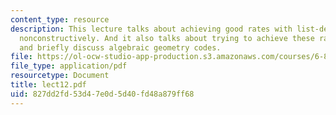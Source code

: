 ```yaml
---
content_type: resource
description: This lecture talks about achieving good rates with list-decodable codes
  nonconstructively. And it also talks about trying to achieve these rates constructively,
  and briefly discuss algebraic geometry codes.
file: https://ol-ocw-studio-app-production.s3.amazonaws.com/courses/6-895-essential-coding-theory-fall-2004/827dd2fd53d47e0d5d40fd48a879ff68_lect12.pdf
file_type: application/pdf
resourcetype: Document
title: lect12.pdf
uid: 827dd2fd-53d4-7e0d-5d40-fd48a879ff68
---
```

